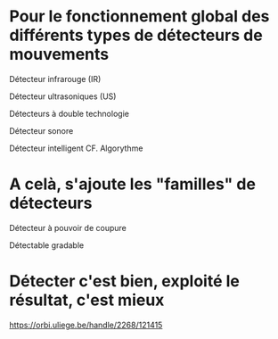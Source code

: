 # Pour le fonctionnement global des différents types de détecteurs de mouvements

Détecteur infrarouge (IR)

Détecteur ultrasoniques (US)

Détecteurs à double technologie

Détecteur sonore

Détecteur intelligent
CF. Algorythme

# A celà, s'ajoute les "familles" de détecteurs

Détecteur à pouvoir de coupure

Détectable gradable

# Détecter c'est bien, exploité le résultat, c'est mieux
https://orbi.uliege.be/handle/2268/121415
